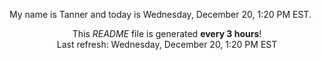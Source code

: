 My name is Tanner and today is Wednesday, December 20, 1:20 PM EST.

<p align="center">This <i>README</i> file is generated <b>every 3 hours</b>!</br>Last refresh: Wednesday, December 20, 1:20 PM EST<br /></p>
